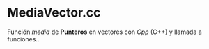 # MediaVector.cc
Función *media* de **Punteros** en vectores con *Cpp* (C++) y llamada a funciones..
